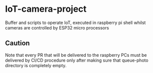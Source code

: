 # IoT-camera-project
Buffer and scripts to operate IoT, executed in raspberry pi shell whilst cameras are controlled by ESP32 micro processors

## Caution
Note that every PR that will be delivered to the raspberry PCs must be delivered by CI/CD procedure only after making sure that queue-photo directory is completely empty.